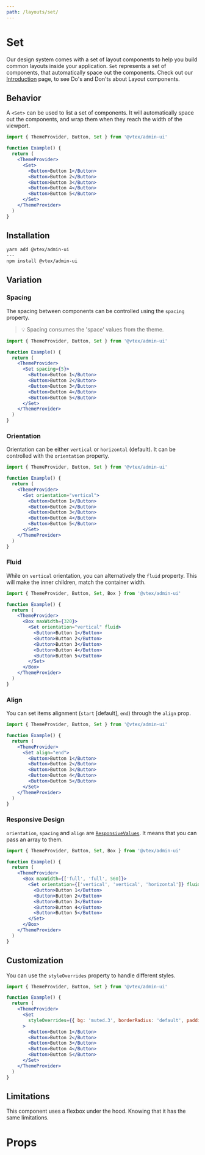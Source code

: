 ```yaml
---
path: /layouts/set/
---
```


# Set

Our design system comes with a set of layout components to help you build common layouts inside your application. `Set` represents a set of components, that automatically space out the components. Check out our [Introduction](/layouts/introduction) page, to see Do's and Don'ts about Layout components.

## Behavior

A `<Set>` can be used to list a set of components. It will automatically space out the components, and wrap them when they reach the width of the viewport.

```jsx
import { ThemeProvider, Button, Set } from '@vtex/admin-ui'

function Example() {
  return (
    <ThemeProvider>
      <Set>
        <Button>Button 1</Button>
        <Button>Button 2</Button>
        <Button>Button 3</Button>
        <Button>Button 4</Button>
        <Button>Button 5</Button>
      </Set>
    </ThemeProvider>
  )
}
```

## Installation

```bash
yarn add @vtex/admin-ui
---
npm install @vtex/admin-ui
```

## Variation

### Spacing

The spacing between components can be controlled using the `spacing` property.

> 💡 Spacing consumes the 'space' values from the theme.

```jsx
import { ThemeProvider, Button, Set } from '@vtex/admin-ui'

function Example() {
  return (
    <ThemeProvider>
      <Set spacing={5}>
        <Button>Button 1</Button>
        <Button>Button 2</Button>
        <Button>Button 3</Button>
        <Button>Button 4</Button>
        <Button>Button 5</Button>
      </Set>
    </ThemeProvider>
  )
}
```

### Orientation

Orientation can be either `vertical` or `horizontal` (default). It can be controlled with the `orientation` property.

```jsx
import { ThemeProvider, Button, Set } from '@vtex/admin-ui'

function Example() {
  return (
    <ThemeProvider>
      <Set orientation="vertical">
        <Button>Button 1</Button>
        <Button>Button 2</Button>
        <Button>Button 3</Button>
        <Button>Button 4</Button>
        <Button>Button 5</Button>
      </Set>
    </ThemeProvider>
  )
}
```

### Fluid

While on `vertical` orientation, you can alternatively the `fluid` property. This will make the inner children, match the container width.

```jsx
import { ThemeProvider, Button, Set, Box } from '@vtex/admin-ui'

function Example() {
  return (
    <ThemeProvider>
      <Box maxWidth={320}>
        <Set orientation="vertical" fluid>
          <Button>Button 1</Button>
          <Button>Button 2</Button>
          <Button>Button 3</Button>
          <Button>Button 4</Button>
          <Button>Button 5</Button>
        </Set>
      </Box>
    </ThemeProvider>
  )
}
```

### Align

You can set items alignment (`start` [default], `end`) through the `align` prop.

```jsx
import { ThemeProvider, Button, Set } from '@vtex/admin-ui'

function Example() {
  return (
    <ThemeProvider>
      <Set align="end">
        <Button>Button 1</Button>
        <Button>Button 2</Button>
        <Button>Button 3</Button>
        <Button>Button 4</Button>
        <Button>Button 5</Button>
      </Set>
    </ThemeProvider>
  )
}
```

### Responsive Design

`orientation`, `spacing` and `align` are [`ResponsiveValues`](/docs/guide/responsive-design/#responsive-values). It means that you can pass an array to them.

```jsx
import { ThemeProvider, Button, Set, Box } from '@vtex/admin-ui'

function Example() {
  return (
    <ThemeProvider>
      <Box maxWidth={['full', 'full', 560]}>
        <Set orientation={['vertical', 'vertical', 'horizontal']} fluid>
          <Button>Button 1</Button>
          <Button>Button 2</Button>
          <Button>Button 3</Button>
          <Button>Button 4</Button>
          <Button>Button 5</Button>
        </Set>
      </Box>
    </ThemeProvider>
  )
}
```

## Customization

You can use the `styleOverrides` property to handle different styles.

```jsx
import { ThemeProvider, Button, Set } from '@vtex/admin-ui'

function Example() {
  return (
    <ThemeProvider>
      <Set
        styleOverrides={{ bg: 'muted.3', borderRadius: 'default', padding: 4 }}
      >
        <Button>Button 1</Button>
        <Button>Button 2</Button>
        <Button>Button 3</Button>
        <Button>Button 4</Button>
        <Button>Button 5</Button>
      </Set>
    </ThemeProvider>
  )
}
```

## Limitations

This component uses a flexbox under the hood. Knowing that it has the same limitations.

# Props

<proptypes component="Set" />
